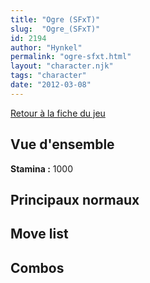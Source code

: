 ```yaml
---
title: "Ogre (SFxT)"
slug:  "Ogre_(SFxT)"
id: 2194
author: "Hynkel"
permalink: "ogre-sfxt.html"
layout: "character.njk"
tags: "character"
date: "2012-03-08"
---
```


[Retour à la fiche du jeu](Street_Fighter_x_Tekken "wikilink")

## Vue d'ensemble

**Stamina :** 1000

## Principaux normaux

## Move list

## Combos
